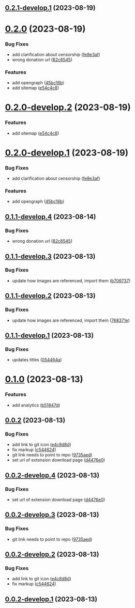 ## [0.2.1-develop.1](https://git.lumeweb.com/LumeWeb/web3extension.io/compare/v0.2.0...v0.2.1-develop.1) (2023-08-19)

# [0.2.0](https://git.lumeweb.com/LumeWeb/web3extension.io/compare/v0.1.2...v0.2.0) (2023-08-19)


### Bug Fixes

* add clarification about censorship ([fe8e3af](https://git.lumeweb.com/LumeWeb/web3extension.io/commit/fe8e3af2de27b62e8fc82251105893d59a37b8bb))
* wrong donation url ([82c8545](https://git.lumeweb.com/LumeWeb/web3extension.io/commit/82c85455cc98e125e336cbc6a18a539c7e9a2f72))


### Features

* add opengraph ([45bc16b](https://git.lumeweb.com/LumeWeb/web3extension.io/commit/45bc16bc1e14f581b46b342e5f963d57c4da424a))
* add sitemap ([e54c4c8](https://git.lumeweb.com/LumeWeb/web3extension.io/commit/e54c4c82d78e4f652607e58df6f27f44b5c19406))

# [0.2.0-develop.2](https://git.lumeweb.com/LumeWeb/web3extension.io/compare/v0.2.0-develop.1...v0.2.0-develop.2) (2023-08-19)


### Features

* add sitemap ([e54c4c8](https://git.lumeweb.com/LumeWeb/web3extension.io/commit/e54c4c82d78e4f652607e58df6f27f44b5c19406))

# [0.2.0-develop.1](https://git.lumeweb.com/LumeWeb/web3extension.io/compare/v0.1.1-develop.4...v0.2.0-develop.1) (2023-08-19)


### Bug Fixes

* add clarification about censorship ([fe8e3af](https://git.lumeweb.com/LumeWeb/web3extension.io/commit/fe8e3af2de27b62e8fc82251105893d59a37b8bb))


### Features

* add opengraph ([45bc16b](https://git.lumeweb.com/LumeWeb/web3extension.io/commit/45bc16bc1e14f581b46b342e5f963d57c4da424a))

## [0.1.1-develop.4](https://git.lumeweb.com/LumeWeb/web3extension.io/compare/v0.1.1-develop.3...v0.1.1-develop.4) (2023-08-14)


### Bug Fixes

* wrong donation url ([82c8545](https://git.lumeweb.com/LumeWeb/web3extension.io/commit/82c85455cc98e125e336cbc6a18a539c7e9a2f72))

## [0.1.1-develop.3](https://git.lumeweb.com/LumeWeb/web3extension.io/compare/v0.1.1-develop.2...v0.1.1-develop.3) (2023-08-13)


### Bug Fixes

* update how images are referenced, import them ([b706737](https://git.lumeweb.com/LumeWeb/web3extension.io/commit/b7067374fcf365a83167e804edbc5cd876863505))

## [0.1.1-develop.2](https://git.lumeweb.com/LumeWeb/web3extension.io/compare/v0.1.1-develop.1...v0.1.1-develop.2) (2023-08-13)


### Bug Fixes

* update how images are referenced, import them ([768371e](https://git.lumeweb.com/LumeWeb/web3extension.io/commit/768371ea2530ae7338576aaed719d1f485e13399))

## [0.1.1-develop.1](https://git.lumeweb.com/LumeWeb/web3extension.io/compare/v0.1.0...v0.1.1-develop.1) (2023-08-13)


### Bug Fixes

* updates titles ([054464a](https://git.lumeweb.com/LumeWeb/web3extension.io/commit/054464a9c5eff0b0facc7b1b68ae41e9aee4ddee))

# [0.1.0](https://git.lumeweb.com/LumeWeb/web3extension.io/compare/v0.0.2...v0.1.0) (2023-08-13)


### Features

* add analytics ([b51847d](https://git.lumeweb.com/LumeWeb/web3extension.io/commit/b51847da061ee785d84a0853f7b1a36b066c5bc9))

## [0.0.2](https://git.lumeweb.com/LumeWeb/web3extension.io/compare/v0.0.1...v0.0.2) (2023-08-13)


### Bug Fixes

* add link to git icon ([e4c8d8d](https://git.lumeweb.com/LumeWeb/web3extension.io/commit/e4c8d8dd6028ba99ba4cd5e5624bf7b1b96d4fec))
* fix markup ([c544624](https://git.lumeweb.com/LumeWeb/web3extension.io/commit/c54462432975dc0b36f9455cda03f44e32267457))
* git link needs to point to repo ([9735aed](https://git.lumeweb.com/LumeWeb/web3extension.io/commit/9735aedd0cea8627fbf0a5790fda5cd2f7f0371a))
* set url of extension download page ([d4476e0](https://git.lumeweb.com/LumeWeb/web3extension.io/commit/d4476e0fb3acb278c7b6e44ff2d2b2e8843df62b))

## [0.0.2-develop.4](https://git.lumeweb.com/LumeWeb/web3extension.io/compare/v0.0.2-develop.3...v0.0.2-develop.4) (2023-08-13)


### Bug Fixes

* set url of extension download page ([d4476e0](https://git.lumeweb.com/LumeWeb/web3extension.io/commit/d4476e0fb3acb278c7b6e44ff2d2b2e8843df62b))

## [0.0.2-develop.3](https://git.lumeweb.com/LumeWeb/web3extension.io/compare/v0.0.2-develop.2...v0.0.2-develop.3) (2023-08-13)


### Bug Fixes

* git link needs to point to repo ([9735aed](https://git.lumeweb.com/LumeWeb/web3extension.io/commit/9735aedd0cea8627fbf0a5790fda5cd2f7f0371a))

## [0.0.2-develop.2](https://git.lumeweb.com/LumeWeb/web3extension.io/compare/v0.0.2-develop.1...v0.0.2-develop.2) (2023-08-13)


### Bug Fixes

* add link to git icon ([e4c8d8d](https://git.lumeweb.com/LumeWeb/web3extension.io/commit/e4c8d8dd6028ba99ba4cd5e5624bf7b1b96d4fec))
* fix markup ([c544624](https://git.lumeweb.com/LumeWeb/web3extension.io/commit/c54462432975dc0b36f9455cda03f44e32267457))

## [0.0.2-develop.1](https://git.lumeweb.com/LumeWeb/web3extension.io/compare/v0.0.1...v0.0.2-develop.1) (2023-08-13)
